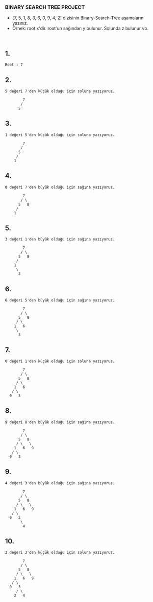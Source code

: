 <br/>

### BINARY SEARCH TREE PROJECT

* [7, 5, 1, 8, 3, 6, 0, 9, 4, 2] dizisinin Binary-Search-Tree aşamalarını yazınız.
* Örnek: root x'dir. root'un sağından y bulunur. Solunda z bulunur vb.

<br/>

## 1.
    Root : 7
####

## 2.
    5 değeri 7'den küçük olduğu için soluna yazıyoruz.
    
            7
           /   
          5   
####

## 3.
    1 değeri 5'den küçük olduğu için soluna yazıyoruz.
    
            7
           /   
          5 
         /
        1 
####

## 4.
    8 değeri 7'den büyük olduğu için sağına yazıyoruz.
    
            7
           / \  
          5   8
         /
        1 
####

## 5.
    3 değeri 1'den büyük olduğu için sağına yazıyoruz.
    
            7
           / \  
          5   8
         / 
        1   
         \
          3
####

## 6.
    6 değeri 5'den büyük olduğu için sağına yazıyoruz.
    
            7
           / \  
          5   8
         / \
        1   6
         \
          3
####

## 7.
    0 değeri 1'den küçük olduğu için soluna yazıyoruz.
    
            7
           / \  
          5   8
         / \     
        1   6   
       / \
      0   3
####

## 8.
    9 değeri 8'den büyük olduğu için sağına yazıyoruz.
    
            7
           / \  
          5   8
         / \   \  
        1   6   9
       / \
      0   3 
####

## 9.
    4 değeri 3'den büyük olduğu için sağına yazıyoruz.
    
            7
           / \  
          5   8
         / \   \  
        1   6   9
       / \
      0   3
           \
            4
####

## 10.
    2 değeri 3'den küçük olduğu için soluna yazıyoruz.

            7
           / \  
          5   8
         / \   \  
        1   6   9
       / \
      0   3
         / \
        2   4
####
